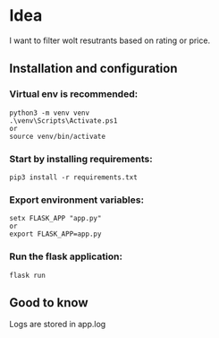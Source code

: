# Idea

I want to filter wolt resutrants based on rating or price.


## Installation and configuration

### Virtual env is recommended:

```
python3 -m venv venv
.\venv\Scripts\Activate.ps1
or
source venv/bin/activate
```

### Start by installing requirements:

```
pip3 install -r requirements.txt
```

### Export environment variables:

```
setx FLASK_APP "app.py"
or
export FLASK_APP=app.py
```

### Run the flask application:

```
flask run
```


## Good to know

Logs are stored in app.log